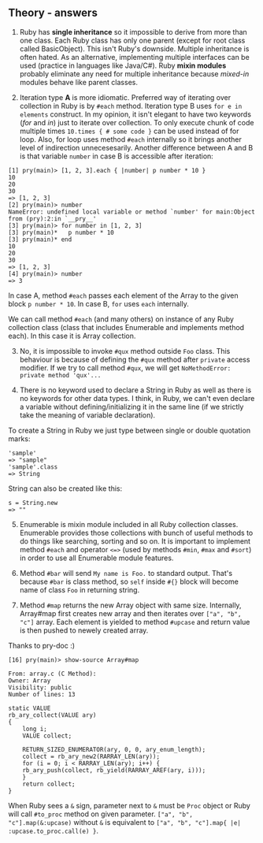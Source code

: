 ## Theory - answers

1. Ruby has **single inheritance** so it impossible to derive from more than one class. Each Ruby class has only one parent (except for root class called BasicObject).
This isn't Ruby's downside. Multiple inheritance is often hated. As an alternative, implementing multiple interfaces can be used (practice in languages like Java/C#). Ruby **mixin modules** probably eliminate any need for multiple inheritance because _mixed-in_ modules behave like parent classes.

2. Iteration type **A** is more idiomatic. Preferred way of iterating over collection in Ruby is by `#each` method. Iteration type B uses `for e in elements` construct. In my opinion, it isn't elegant to have two keywords (_for_ and _in_) just to iterate over collection. To only execute chunk of code multiple times `10.times { # some code }` can be used instead of for loop. Also, for loop uses method `#each` internally so it brings another level of indirection unnecesesarily.
Another difference between A and B is that variable `number` in case B is accessible after iteration:
```
[1] pry(main)> [1, 2, 3].each { |number| p number * 10 }
10
20
30
=> [1, 2, 3]
[2] pry(main)> number
NameError: undefined local variable or method `number' for main:Object
from (pry):2:in `__pry__'
[3] pry(main)> for number in [1, 2, 3]
[3] pry(main)*   p number * 10  
[3] pry(main)* end  
10
20
30
=> [1, 2, 3]
[4] pry(main)> number
=> 3

```
In case A, method `#each` passes each element of the Array to the given block `p number * 10`. In case B, `for` uses `each` internally.

We can call method `#each` (and many others) on instance of any Ruby collection class (class that includes Enumerable and implements method each). In this case it is Array collection.

3. No, it is impossible to invoke `#qux` method outside `Foo` class. This behaviour is because of defining the `#qux` method after `private` access modifier. If we try to call method `#qux`, we will get `NoMethodError: private method 'qux'...`

4. There is no keyword used to declare a String in Ruby as well as there is no keywords for other data types. I think, in Ruby, we can't even declare a variable without defining/initializing it in the same line (if we strictly take the meaning of variable declaration).

To create a String in Ruby we just type between single or double quotation marks:
```
'sample'
=> "sample"
'sample'.class
=> String
```
String can also be created like this: 
```
s = String.new
=> ""
```

5. Enumerable is mixin module included in all Ruby collection classes. Enumerable provides those collections with bunch of useful methods to do things like searching, sorting and so on. It is important to implement method `#each` and operator `<=>` (used by methods `#min`, `#max` and `#sort`) in order to use all Enumerable module features.
 
6. Method `#bar` will send `My name is Foo.` to standard output. That's because `#bar` is class method, so `self` inside `#{}` block  will become name of class `Foo` in returning string.

7. Method `#map` returns the new Array object with same size. Internally, Array#map first creates new array and then iterates over `["a", "b", "c"]` array. Each element is yielded to method `#upcase` and return value is then pushed to newely created array.

Thanks to pry-doc :)
```
[16] pry(main)> show-source Array#map

From: array.c (C Method):
Owner: Array
Visibility: public
Number of lines: 13

static VALUE
rb_ary_collect(VALUE ary)
{
    long i;
    VALUE collect;

    RETURN_SIZED_ENUMERATOR(ary, 0, 0, ary_enum_length);
    collect = rb_ary_new2(RARRAY_LEN(ary));
    for (i = 0; i < RARRAY_LEN(ary); i++) {
	rb_ary_push(collect, rb_yield(RARRAY_AREF(ary, i)));
    }
    return collect;
}
```

When Ruby sees a `&` sign, parameter next to `&` must be `Proc` object or Ruby will call `#to_proc` method on given parameter.
`["a", "b", "c"].map(&:upcase)` without `&` is equivalent to `["a", "b", "c"].map{ |e| :upcase.to_proc.call(e) }`.